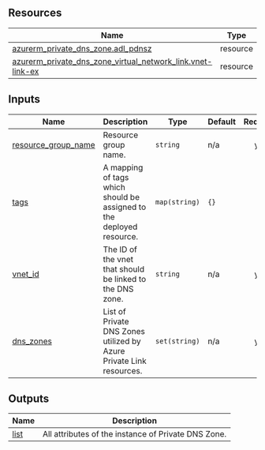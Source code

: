 <!-- BEGIN_TF_DOCS -->
## Resources

| Name | Type |
|------|------|
| [azurerm_private_dns_zone.adl_pdnsz](https://registry.terraform.io/providers/hashicorp/azurerm/latest/docs/resources/private_dns_zone) | resource |
| [azurerm_private_dns_zone_virtual_network_link.vnet-link-ex](https://registry.terraform.io/providers/hashicorp/azurerm/latest/docs/resources/private_dns_zone_virtual_network_link) | resource |

## Inputs

| Name | Description | Type | Default | Required |
|------|-------------|------|---------|:--------:|
| <a name="input_resource_group_name"></a> [resource\_group\_name](#input\_resource\_group\_name) | Resource group name. | `string` | n/a | yes |
| <a name="input_tags"></a> [tags](#input\_tags) | A mapping of tags which should be assigned to the deployed resource. | `map(string)` | `{}` | no |
| <a name="input_vnet_id"></a> [vnet\_id](#input\_vnet\_id) | The ID of the vnet that should be linked to the DNS zone. | `string` | n/a | yes |
| <a name="input_dns_zones"></a> [dns\_zones](#input\_dns\_zones) | List of Private DNS Zones utilized by Azure Private Link resources. | `set(string)` | n/a | yes |

## Outputs

| Name | Description |
|------|-------------|
| <a name="output_list"></a> [list](#output\_list) | All attributes of the instance of Private DNS Zone. |
<!-- END_TF_DOCS -->